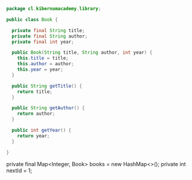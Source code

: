 ```java
package cl.kibernumacademy.library;

public class Book {

  private final String title;
  private final String author;
  private final int year;

  public Book(String title, String author, int year) {
    this.title = title;
    this.author = author;
    this.year = year;
  }

  public String getTitle() {
    return title;
  }

  public String getAuthor() {
    return author;
  }

  public int getYear() {
    return year;
  }

}

```

  private final Map<Integer, Book> books = new HashMap<>();
  private int nextId = 1;